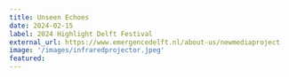 ```yaml
---
title: Unseen Echoes
date: 2024-02-15
label: 2024 Highlight Delft Festival
external_url: https://www.emergencedelft.nl/about-us/newmediaproject
image: '/images/infraredprojector.jpeg'
featured:
---
```


